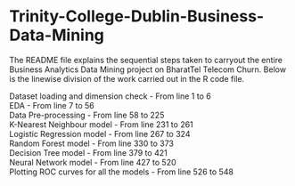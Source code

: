 # Trinity-College-Dublin-Business-Data-Mining

The README file explains the sequential steps taken to carryout the entire Business Analytics Data Mining project on BharatTel Telecom Churn. Below is the linewise division of the work carried out in the R code file.

Dataset loading and dimension check - From line 1 to 6 <br />
EDA - From line 7 to 56 <br />
Data Pre-processing - From line 58 to 225 <br />
K-Nearest Neighbour model - From line 231 to 261 <br />
Logistic Regression model - From line 267 to 324 <br />
Random Forest model - From line 330 to 373 <br />
Decision Tree model - From line 379 to 421 <br />
Neural Network model - From line 427 to 520 <br />
Plotting ROC curves for all the models - From line 526 to 548
